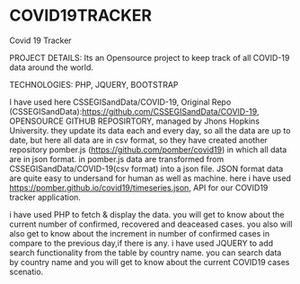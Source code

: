 # COVID19TRACKER

Covid 19 Tracker

PROJECT DETAILS: Its an Opensource project to keep track of all COVID-19 data around the world.

TECHNOLOGIES: PHP, JQUERY, BOOTSTRAP

I have used here CSSEGISandData/COVID-19, Original Repo (CSSEGISandData):https://github.com/CSSEGISandData/COVID-19, OPENSOURCE GITHUB REPOSIRTORY, 
managed by Jhons Hopkins University. they update its data each and every day, so all the data are up to date, but here all data are in csv format,
so they have created another repository pomber.js (https://github.com/pomber/covid19) in which all data are in json format.
in pomber.js data are transformed from CSSEGISandData/COVID-19(csv format) into a json file. 
JSON format data are quite easy to undersand for human as well as machine. 
here i have used https://pomber.github.io/covid19/timeseries.json, API for our COVID19 tracker application.

i have used PHP to fetch & display the data. you will get to know about the current number of confirmed, recovered and deaceased cases. 
you also will also get to know about the increment in number of confirmed cases in compare to the previous day,if there is any. 
i have used JQUERY to add search functionality from the table by country name.
you can search data by country name and you will get to know about the current COVID19 cases scenatio.
